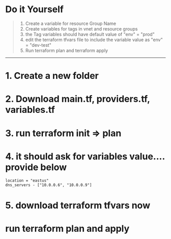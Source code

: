 # Do it Yourself
> 1. Create a variable for resource Group Name
> 2. Create variables for tags in vnet and resource groups
> 3. the Tag variables should have default value of "env" = "prod"
> 4. edit the terraform tfvars file to include the variable value as "env" = "dev-test"
> 5. Run terraform plan and terraform apply
----------------------------------------------
# 1. Create a new folder
# 2. Download main.tf, providers.tf, variables.tf
# 3. run terraform init => plan 
# 4. it should ask for variables value.... provide below
```
location = "eastus"
dns_servers - ["10.0.0.6", "10.0.0.9"]
```
# 5. download terraform tfvars now
# run terraform plan and apply 

